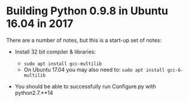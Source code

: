 # Building Python 0.9.8 in Ubuntu 16.04 in 2017

There are a number of notes, but this is a start-up set of notes:

- Install 32 bit compiler & libraries:
  - `sudo apt install gcc-multilib`
  - On Ubuntu 17.04 you may also need to:
    `sudo apt install gcc-6-multilib`

- You should be able to successfully run Configure.py with python2.7.**14

